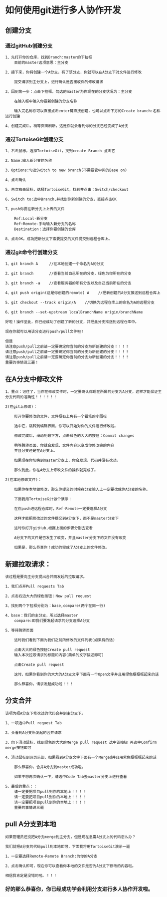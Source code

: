 # 如何使用git进行多人协作开发

## 创建分支

### 通过gitHub创建分支

    1、先打开你的仓库，找到Branch:master的下拉框
        目前的master选项意思：主分支

    2、接下来，你将创建一个A分支，有了该分支，你就可以在A分支下对文件进行修改

        提交请求到主分支上，进行确认是否接收你的修改请求

    3、回到第一步：点击下拉框，勾选的master为你现在的分支状况为：主分支

        在输入框中输入你要新创建的分支名称

        输入完名称你可以直接点击enter键直接创建，也可以点击下方的Create branch:名称 进行创建

    4、创建完成后，稍等页面刷新，这是你就会看到你的分支已经变成了A分支

### 通过TortoiseGit创建分支

    1、右击鼠标，选择TortoiseGit，找到create Branch 点击它

    2、Name:输入新分支的名称

    3、Options:勾选Switch to new branch(不需要管中间的Base on)

    4、点击确认

    5、再次右击鼠标，选择TortoiseGit，找到并点击：Switch/checkout

    6、Switch to:选中Branch,并找到你新创建的分支，直接点击OK

    7、push你要在新分支上上传的文件

        Ref:Local-新分支
        Ref:Remote-手动输入新分支的名称
        Destination：选择你要创建的仓库

    8、点击OK。成功把新分支下索要提交的文件提交到远程仓库上。

### 通过git命令行创建分支

    1、git branch A     //在本地创建一个命名为A的分支

    2、git branch       //查看当前自己所在的分支，绿色为你所在的分支

    3、git branch -a    //查看服务器的所有分支以及自己当前所在的分支

    4、git push origin(这是你创建的remote) A    //把新创建的A分支推送到远程仓库上

    5、git checkout --track origin/A    //切换为远程仓库上的命名为A的远程分支

    6、git branch --set-upstream localBranchName origin/branchName

    好啦！操作至此，你已经成功了创建了新的分支，并把此分支推送到远程仓库中。

    现在你就可以用该分支进行push/pull文件啦！

    但是
    请注意push/pull之前请一定要确定你当前的分支为新创建的分支！！！！
    请注意push/pull之前请一定要确定你当前的分支为新创建的分支！！！！
    请注意push/pull之前请一定要确定你当前的分支为新创建的分支！！！！
    重要的事情说三遍！
## 在A分支中修改文件

    1、重点：记住了，当你在修改文件时，一定要确认你现在所属的分支为A分支，这样才能保证主分支代码的准确性！！！！！！

    2(在git上修改)：

        打开你要修改的文件，文件框右上角有一个铅笔的小图标

        选中它，跳转到编辑界面，你可以开始对你的文件进行修改啦。

        修改完成后，滑动到最下方，点击绿色的大大的按钮：Commit changes

        稍等跳转页面，你就会发现，文件内容以变成你修改完的内容
        并且分支还是在A分支上。

        如果现在你切换到master分支上，你会发现，代码并没有改动。

        那么到此，你在A分支上修改文件的操作就完成了。

    2(在本地修改文件)：

        如果你在本地做修改，那么你提交的时候在分支输入上一定要改成你A分支的名称。
        
        下面我用TortoiseGit做个演示：

        在你push进远程仓库时，Ref-Remote一定要选择A分支

        这样才能把修改过的文件提交到A分支下，而不是master分支下

        这时你打开gitHub,根据上面的步骤分别去查看
        
        A分支下的文件是否发生了改变，并且master分支下的文件没有改变 

        如果是，那么恭喜你！成功的完成了A分支上的文件修改。

## 新建拉取请求：

    该过程是要向主分支提出合并而发起的拉取请求。

    1、我们点开Pull requests Tab 

    2、点击右边大大的绿色按钮：New pull request

    3、找到两个下拉框分别为：base,compare(两个在同一行)

    4、base：我们的主分支，所以选择master
        compare:即我们要发起请求的分支选择A分支

    5、等待跳转页面

        这时我们看到下面为我们之前所修改的文件列表(如果有的话)

        点击大大的绿色按钮Create pull request
        输入本次拉取请求的标题和内容(简单的文字描述即可)

        点击Create pull request

        这时，如果你看到你的大大的A分支文字下面有一个Open文字并且用绿色框框框起来的话

        那么恭喜你，请求发起成功啦！！！

## 分支合并

    该项为把A分支下修改过的代码合并到主分支下。

    1、一项选中Pull request Tab

    2、会看到A分支所发起的合并请求

    3、向下滑动鼠标，找到绿色的大大的Merge pull request 选中该按钮 再选中Comfirm merge按钮即可

    4、滑动鼠标到网页头部，如果看到A分支文字下面有一个Merged并且用紫色框框框起来的话

        那么恭喜你，合并A分支到master成功啦。

        如果不想再次确认一下，请选中Code Tab去master分支上进行查看

    5、最后的重点：：
        请一定要把项目pull到你的本地上！！！！
        请一定要把项目pull到你的本地上！！！！
        请一定要把项目pull到你的本地上！！！！
        重要的事情说三遍

## pull A分支到本地

    如果管理员还没把A分支merge到主分支，但是现在急需A分支上的代码怎么办？

    我们就把A分支的代码pull到本地即可，下面我将用TortoiseGit演示一遍

    1、一定要选择Remote-Remote Branch:为你的A分支

    2、点击确认即可，现在你可以查看你本地的文件是否为A分支下修改的内容啦。

    相信我肯定是没错的啦。！！！

### 好的那么恭喜你，你已经成功学会利用分支进行多人协作开发啦。



    
